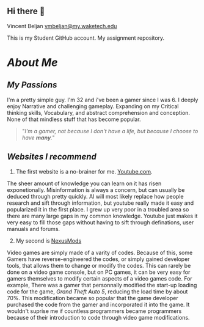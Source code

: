 ## Hi there 👋

Vincent Beljan
vmbeljan@my.waketech.edu

This is my Student GitHub account.
My assignment repository.

# _About Me_

## _My Passions_
 I'm a pretty simple guy. I'm 32 and i've been a gamer since I was 6. I deeply enjoy Narrative and challenging gameplay. Expanding on my Critical thinking skills, Vocabulary, and abstract comprehension and conception. None of that mindless stuff that has become popular.
 > "_I'm a gamer, not because I don't have a life, but because I choose to have **many**._"

## _Websites I recommend_
1. The first website is a no-brainer for me. [Youtube.com](www.Youtube.com).

 The sheer amount of knowledge you can learn on it has risen exponetionally. Misinformation is always a concern, but can usually be deduced through pretty quickly. AI will most likely replace how people research and sift through information, but youtube really made it easy and popularized it in the first place. I grew up very poor in a troubled area so there are many large gaps in my common knowledge. Youtube just makes it very easy to fill those gaps without having to sift through definations, user manuals and forums.
 
2. My second is [NexusMods](www.NexusMods.com)

 Video games are simply made of a varity of codes. Because of this, some Gamers have reverse-engineered the codes, or simply gained developer tools, that allows them to change or modify the codes. This can rarely be done on a video game console, but on PC games, it can be very easy for gamers themselves to modify certain aspects of a video games code. For example, There was a gamer that personnally modified the start-up loading code for the game, _Grand Theft Auto 5_, reducing the load time by about 70%. This modification became so popular that the game developer purchased the code from the gamer and incorporated it into the game. It wouldn't suprise me if countless programmers became programmers because of their introduction to code through video game modifications.

